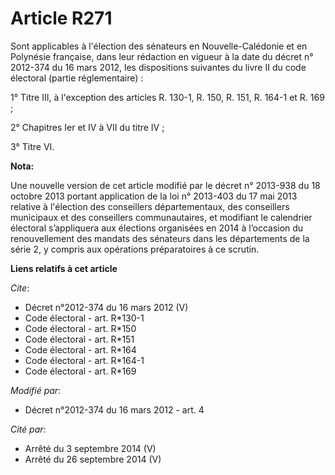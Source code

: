 # Article R271

Sont applicables à l'élection des sénateurs en Nouvelle-Calédonie et en Polynésie française, dans leur rédaction en vigueur à
la date du décret n° 2012-374 du 16 mars 2012, les dispositions suivantes du livre II du code électoral (partie
réglementaire) : 

1° Titre III, à l'exception des articles R. 130-1, R. 150, R. 151, R. 164-1 et R. 169 ; 

2° Chapitres Ier et IV à VII du titre IV ; 

3° Titre VI.

**Nota:**

Une nouvelle version de cet article modifié par le décret n° 2013-938 du 18 octobre 2013 portant application de la loi n°
2013-403 du 17 mai 2013 relative à l'élection des conseillers départementaux, des conseillers municipaux et des conseillers
communautaires, et modifiant le calendrier électoral s’appliquera aux élections organisées en 2014 à l’occasion du
renouvellement des mandats des sénateurs dans les départements de la série 2, y compris aux opérations préparatoires à ce
scrutin.

**Liens relatifs à cet article**

_Cite_:

  - Décret n°2012-374 du 16 mars 2012 (V)
  - Code électoral - art. R*130-1
  - Code électoral - art. R*150
  - Code électoral - art. R*151
  - Code électoral - art. R*164
  - Code électoral - art. R*164-1
  - Code électoral - art. R*169

_Modifié par_:

  - Décret n°2012-374 du 16 mars 2012 - art. 4

_Cité par_:

  - Arrêté du 3 septembre 2014 (V)
  - Arrêté du 26 septembre 2014 (V)
